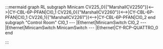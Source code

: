 :::mermaid
graph RL
subgraph Minicam
CV225_0{{"MarshallCV2250"}}<-->|CY-CBL-6P-PFAN|CI0_1
CV226_0{{"MarshallCV2260"}}<-->|CY-CBL-6P-PFAN|CI0_1
CV226_1{{"MarshallCV2261"}}<-->|CY-CBL-6P-PFAN|CI0_2
end
subgraph "Control Room" 
CI0_1 --- |Ethernet|MinicamSwitch
CI0_2 --- |Ethernet|MinicamSwitch
MinicamSwitch --- |Ethernet|CY-RCP-QUATTRO_0
end

:::
